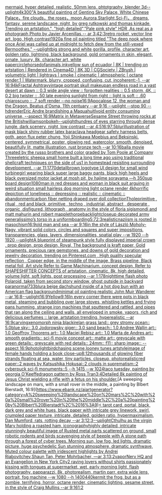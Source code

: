 [mermaid, hyper detailed, realistic, 50mm lens, phtotgraphy, blender 3d](https://www.ebank.nz/aiartgenerator?category=mermaid%2C%20hyper%20detailed%2C%20realistic%2C%2050mm%20lens%2C%20phtotgraphy%2C%20blender%203d)[--uplight](https://www.ebank.nz/aiartgenerator?category=--uplight)[4k](https://www.ebank.nz/aiartgenerator?category=4k)[300](https://www.ebank.nz/aiartgenerator?category=300)["A beautiful painting of Genting Sky Palace, White Chinese Palace，fire clouds，the roses，moon,Aurora,Starlight,Sci-Fi， dreams, fantasy, serene landscape, night, by greg rutkowski and thomas kinkade, Trending on artstation.", "high detailed","Pale pink style"  HDR ,As real as a photograph,Photo by Javier Arcenillas,-- ar 3:4](https://www.ebank.nz/aiartgenerator?category=%22A%20beautiful%20painting%20of%20Genting%20Sky%20Palace%2C%20White%20Chinese%20Palace%EF%BC%8Cfire%20clouds%EF%BC%8Cthe%20roses%EF%BC%8Cmoon%2CAurora%2CStarlight%2CSci-Fi%EF%BC%8C%20dreams%2C%20fantasy%2C%20serene%20landscape%2C%20night%2C%20by%20greg%20rutkowski%20and%20thomas%20kinkade%2C%20Trending%20on%20artstation.%22%2C%20%22high%20detailed%22%2C%22Pale%20pink%20style%22%20%20HDR%20%2CAs%20real%20as%20a%20photograph%2CPhoto%20by%20Javier%20Arcenillas%2C--%20ar%203%3A4)[2:3](https://www.ebank.nz/aiartgenerator?category=2%3A3)[retro rocket, vector line art, logo, High contrast](https://www.ebank.nz/aiartgenerator?category=retro%20rocket%2C%20vector%20line%20art%2C%20logo%2C%20High%20contrast)[1920](https://www.ebank.nz/aiartgenerator?category=1920)[a fine oil painting titled "The deep nook where once Ariel was called up at midnight to fetch dew from the still-vexed Bermoothes." --uplight](https://www.ebank.nz/aiartgenerator?category=a%20fine%20oil%20painting%20titled%20%22The%20deep%20nook%20where%20once%20Ariel%20was%20called%20up%20at%20midnight%20to%20fetch%20dew%20from%20the%20still-vexed%20Bermoothes.%22%20--uplight)[big strong and white gorilla, profile, character art, golden ratio, lightning, black background, gold ornaments in skin, elegant, ornate, luxury, 8k, character art, white paper](https://www.ebank.nz/aiartgenerator?category=big%20strong%20and%20white%20gorilla%2C%20profile%2C%20character%20art%2C%20golden%20ratio%2C%20lightning%2C%20black%20background%2C%20gold%20ornaments%20in%20skin%2C%20elegant%2C%20ornate%2C%20luxury%2C%208k%2C%20character%20art%2C%20white%20paper)[circle](https://www.ebank.nz/aiartgenerator?category=circle)[horse](https://www.ebank.nz/aiartgenerator?category=horse)[dof](https://www.ebank.nz/aiartgenerator?category=dof)[animals,ink](https://www.ebank.nz/aiartgenerator?category=animals%2Cink)[yellow sun of ecuador | 8K | trending on artstation | Rendered in Cinema4D | 8K 3D | CGSociety | ZBrush | volumetric light | lightrays | smoke | cinematic | atmospheric | octane render:1 | Watermark, blurry, cropped, confusing, cut, incoherent:-1, --ar 16:9](https://www.ebank.nz/aiartgenerator?category=yellow%20sun%20of%20ecuador%20%7C%208K%20%7C%20trending%20on%20artstation%20%7C%20Rendered%20in%20Cinema4D%20%7C%208K%203D%20%7C%20CGSociety%20%7C%20ZBrush%20%7C%20volumetric%20light%20%7C%20lightrays%20%7C%20smoke%20%7C%20cinematic%20%7C%20atmospheric%20%7C%20octane%20render%3A1%20%7C%20Watermark%2C%20blurry%2C%20cropped%2C%20confusing%2C%20cut%2C%20incoherent%3A-1%2C%20--ar%2016%3A9)[4k](https://www.ebank.nz/aiartgenerator?category=4k)[Fractal Ashtray](https://www.ebank.nz/aiartgenerator?category=Fractal%20Ashtray)[vintage portrait skull makeup](https://www.ebank.nz/aiartgenerator?category=vintage%20portrait%20skull%20makeup)[an endless road in a vast desert at dawn :: 0.3 wide angle view :: forgotten realities :: 0.5 storm, 4K, :: 0.2 big twister :: .50 late evening sunlight from right :: light is soft :: .60 chiaroscuro  :: .7 soft render --no noise](https://www.ebank.nz/aiartgenerator?category=an%20endless%20road%20in%20a%20vast%20desert%20at%20dawn%20%3A%3A%200.3%20wide%20angle%20view%20%3A%3A%20forgotten%20realities%20%3A%3A%200.5%20storm%2C%204K%2C%20%3A%3A%200.2%20big%20twister%20%3A%3A%20.50%20late%20evening%20sunlight%20from%20right%20%3A%3A%20light%20is%20soft%20%3A%3A%20.60%20chiaroscuro%20%20%3A%3A%20.7%20soft%20render%20--no%20noise)[16:9](https://www.ebank.nz/aiartgenerator?category=16%3A9)[Apocalpse 12, the woman and the Dragon. Beatus d'Osma, 11th centuary --ar 9:16 --uplight --stop 90 --hd](https://www.ebank.nz/aiartgenerator?category=Apocalpse%2012%2C%20the%20woman%20and%20the%20Dragon.%20Beatus%20d%27Osma%2C%2011th%20centuary%20--ar%209%3A16%20--uplight%20--stop%2090%20--hd)[render](https://www.ebank.nz/aiartgenerator?category=render)[Eric Andre brandishing a Maquahuitl](https://www.ebank.nz/aiartgenerator?category=Eric%20Andre%20brandishing%20a%20Maquahuitl)[void entity consuming universe, --aspect 16:9](https://www.ebank.nz/aiartgenerator?category=void%20entity%20consuming%20universe%2C%20--aspect%2016%3A9)[Matrix in Metaverse](https://www.ebank.nz/aiartgenerator?category=Matrix%20in%20Metaverse)[Sesame Street throwing rocks at the British](https://www.ebank.nz/aiartgenerator?category=Sesame%20Street%20throwing%20rocks%20at%20the%20British)[williamson](https://www.ebank.nz/aiartgenerator?category=williamson)[bokeh](https://www.ebank.nz/aiartgenerator?category=bokeh)[--uplight](https://www.ebank.nz/aiartgenerator?category=--uplight)[hundres of eyes starring through dense jungle, dark scenery, night, low contrast --ar 4:5](https://www.ebank.nz/aiartgenerator?category=hundres%20of%20eyes%20starring%20through%20dense%20jungle%2C%20dark%20scenery%2C%20night%2C%20low%20contrast%20--ar%204%3A5)[16:9](https://www.ebank.nz/aiartgenerator?category=16%3A9)[7:5](https://www.ebank.nz/aiartgenerator?category=7%3A5)[](https://www.ebank.nz/aiartgenerator?category=)[blur](https://www.ebank.nz/aiartgenerator?category=blur)[illustration of mask black shiny rubber latex baraclava headgear safety harness belts, goth, aeon flux peter chung, Yoji Shinkawa Moebius and Beksinski. centered, symmetrical, poster, glowing red, watercolor, smooth, denoised, beautifully lit, matte illustration, rust bronze tech --ar 10:16](https://www.ebank.nz/aiartgenerator?category=illustration%20of%20mask%20black%20shiny%20rubber%20latex%20baraclava%20headgear%20safety%20harness%20belts%2C%20goth%2C%20aeon%20flux%20peter%20chung%2C%20Yoji%20Shinkawa%20Moebius%20and%20Beksinski.%20centered%2C%20symmetrical%2C%20poster%2C%20glowing%20red%2C%20watercolor%2C%20smooth%2C%20denoised%2C%20beautifully%20lit%2C%20matte%20illustration%2C%20rust%20bronze%20tech%20--ar%2010%3A16)[ball](https://www.ebank.nz/aiartgenerator?category=ball)[a movie created by the russo brothers and color graded by Tom Poole at Company Three](https://www.ebank.nz/aiartgenerator?category=a%20movie%20created%20by%20the%20russo%20brothers%20and%20color%20graded%20by%20Tom%20Poole%20at%20Company%20Three)[eletric sheep](https://www.ebank.nz/aiartgenerator?category=eletric%20sheep)[a small home built a long time ago using traditional shellcraft techniques on the side of us1 in homestead resisting surrounding development. --ar 11:17](https://www.ebank.nz/aiartgenerator?category=a%20small%20home%20built%20a%20long%20time%20ago%20using%20traditional%20shellcraft%20techniques%20on%20the%20side%20of%20us1%20in%20homestead%20resisting%20surrounding%20development.%20--ar%2011%3A17)[70](https://www.ebank.nz/aiartgenerator?category=70)[detail](https://www.ebank.nz/aiartgenerator?category=detail)[brown logotype UI design for small wind turbine](https://www.ebank.nz/aiartgenerator?category=brown%20logotype%20UI%20design%20for%20small%20wind%20turbine)[girl wearing black super large baggy pants, black high heels and black oversized motor jacket at mosh pit, by hajime sorayama —h 350](https://www.ebank.nz/aiartgenerator?category=girl%20wearing%20black%20super%20large%20baggy%20pants%2C%20black%20high%20heels%20and%20black%20oversized%20motor%20jacket%20at%20mosh%20pit%2C%20by%20hajime%20sorayama%20%E2%80%94h%20350)[sup board design](https://www.ebank.nz/aiartgenerator?category=sup%20board%20design)[1080](https://www.ebank.nz/aiartgenerator?category=1080)[man in red dresses and woman in black suit arguing in weird situation small hairless dog morning light octane render 4k](https://www.ebank.nz/aiartgenerator?category=man%20in%20red%20dresses%20and%20woman%20in%20black%20suit%20arguing%20in%20weird%20situation%20small%20hairless%20dog%20morning%20light%20octane%20render%204k)[horrific depiction of loneliness :: depressing :: realistic :: cinematic :: abandonment](https://www.ebank.nz/aiartgenerator?category=horrific%20depiction%20of%20loneliness%20%3A%3A%20depressing%20%3A%3A%20realistic%20%3A%3A%20cinematic%20%3A%3A%20abandonment)[carbon fiber netting draped over doll collection](https://www.ebank.nz/aiartgenerator?category=carbon%20fiber%20netting%20draped%20over%20doll%20collection)[Thole](https://www.ebank.nz/aiartgenerator?category=Thole)[primitive , ritual , red and black ,primitive , techno , industrial, abstract , desperate , organic ,disfigured, lithograph , anatomy in the style of floria sigismondi and matt mahurin and robert mapplethorpe](https://www.ebank.nz/aiartgenerator?category=primitive%20%2C%20ritual%20%2C%20red%20and%20black%20%2Cprimitive%20%2C%20techno%20%2C%20industrial%2C%20abstract%20%2C%20desperate%20%2C%20organic%20%2Cdisfigured%2C%20lithograph%20%2C%20anatomy%20in%20the%20style%20of%20floria%20sigismondi%20and%20matt%20mahurin%20and%20robert%20mapplethorpe)[backlight](https://www.ebank.nz/aiartgenerator?category=backlight)[closeup decorated army generalissimo’s torso in a uniform](https://www.ebank.nz/aiartgenerator?category=closeup%20decorated%20army%20generalissimo%E2%80%99s%20torso%20in%20a%20uniform)[boarding](https://www.ebank.nz/aiartgenerator?category=boarding)[5:7](https://www.ebank.nz/aiartgenerator?category=5%3A7)[2:3](https://www.ebank.nz/aiartgenerator?category=2%3A3)[realistic](https://www.ebank.nz/aiartgenerator?category=realistic)[naziism is rooted in masochism](https://www.ebank.nz/aiartgenerator?category=naziism%20is%20rooted%20in%20masochism)[16:9](https://www.ebank.nz/aiartgenerator?category=16%3A9)[old man and sea --ar 9:16](https://www.ebank.nz/aiartgenerator?category=old%20man%20and%20sea%20--ar%209%3A16)[in the style of László Moholy-Nagy, vibrant solid colors, circles and squares and super impositions, transparencies, glass, layers,  dimensionalities, spatial play --w 1920 --h 1920 --uplight](https://www.ebank.nz/aiartgenerator?category=in%20the%20style%20of%20L%C3%A1szl%C3%B3%20Moholy-Nagy%2C%20vibrant%20solid%20colors%2C%20circles%20and%20squares%20and%20super%20impositions%2C%20transparencies%2C%20glass%2C%20layers%2C%20%20dimensionalities%2C%20spatial%20play%20--w%201920%20--h%201920%20--uplight)[A blueprint of steampunk style fully displayed imperial crown , prop design, prop design, Royal, The background is kraft paper,  Gold ornaments, precious rare gemstones,  and downs of gold decoration and jewelry decoration,  trending on Pinterest.com  , High quality specular reflection ,  Copper  edge, in the middle of the image, Brass pipeline,  Black metal foil,  Art style Refer to Game Machinarium.  concept design, Refer to SHAPESHIFTER CONCEPTS  of artstation, cinematic,  8k, high detailed,  volume light,  soft lights,  post processing    --ar 1:1](https://www.ebank.nz/aiartgenerator?category=A%20blueprint%20of%20steampunk%20style%20fully%20displayed%20imperial%20crown%20%2C%20prop%20design%2C%20prop%20design%2C%20Royal%2C%20The%20background%20is%20kraft%20paper%2C%20%20Gold%20ornaments%2C%20precious%20rare%20gemstones%2C%20%20and%20downs%20of%20gold%20decoration%20and%20jewelry%20decoration%2C%20%20trending%20on%20Pinterest.com%20%20%2C%20High%20quality%20specular%20reflection%20%2C%20%20Copper%20%20edge%2C%20in%20the%20middle%20of%20the%20image%2C%20Brass%20pipeline%2C%20%20Black%20metal%20foil%2C%20%20Art%20style%20Refer%20to%20Game%20Machinarium.%20%20concept%20design%2C%20Refer%20to%20SHAPESHIFTER%20CONCEPTS%20%20of%20artstation%2C%20cinematic%2C%20%208k%2C%20high%20detailed%2C%20%20volume%20light%2C%20%20soft%20lights%2C%20%20post%20processing%20%20%20%20--ar%201%3A1)[78](https://www.ebank.nz/aiartgenerator?category=78)[nighttime flash photo Polaroid, taken from second story window, ghost outside in backyard paranormal](https://www.ebank.nz/aiartgenerator?category=nighttime%20flash%20photo%20Polaroid%2C%20taken%20from%20second%20story%20window%2C%20ghost%20outside%20in%20backyard%20paranormal)[733](https://www.ebank.nz/aiartgenerator?category=733)[blur](https://www.ebank.nz/aiartgenerator?category=blur)[a beige dachshund inside of a hot dog bun with an American flag background](https://www.ebank.nz/aiartgenerator?category=a%20beige%20dachshund%20inside%20of%20a%20hot%20dog%20bun%20with%20an%20American%20flag%20background)[minimal oil painting realistic John Muir Wanderer --ar 16:8](https://www.ebank.nz/aiartgenerator?category=minimal%20oil%20painting%20realistic%20John%20Muir%20Wanderer%20--ar%2016%3A8)[--uplight](https://www.ebank.nz/aiartgenerator?category=--uplight)[16:9](https://www.ebank.nz/aiartgenerator?category=16%3A9)[Yellow](https://www.ebank.nz/aiartgenerator?category=Yellow)[9:16](https://www.ebank.nz/aiartgenerator?category=9%3A16)[In every corner there were pots in black metal, steaming and bubbling over large stoves, whistling kettles and frying pans humming, strange iron machines that sputtered and rattled, and pipes that ran along the ceiling and walls, all enveloped in smoke, vapors, rich and delicious perfumes :: large, artstation trending, hyperealistic --ar 16:9](https://www.ebank.nz/aiartgenerator?category=In%20every%20corner%20there%20were%20pots%20in%20black%20metal%2C%20steaming%20and%20bubbling%20over%20large%20stoves%2C%20whistling%20kettles%20and%20frying%20pans%20humming%2C%20strange%20iron%20machines%20that%20sputtered%20and%20rattled%2C%20and%20pipes%20that%20ran%20along%20the%20ceiling%20and%20walls%2C%20all%20enveloped%20in%20smoke%2C%20vapors%2C%20rich%20and%20delicious%20perfumes%20%3A%3A%20large%2C%20artstation%20trending%2C%20hyperealistic%20--ar%2016%3A9)[carving](https://www.ebank.nz/aiartgenerator?category=carving)[xenomorph ninja black](https://www.ebank.nz/aiartgenerator?category=xenomorph%20ninja%20black)[irelan grass land:: grey stromy ocean:: 5.0blue sky:: 3.0 Jodorowsky giger:: 3.0 sand beach:: 1.0 Andree Wallin art:: 1.0 Geoffroy Thoorens art:: 1.0 Maciej Rebisz art:: 1.0 Marta de Andres art:: smooth gradients:: sci-fi movie concept art:: matte art:: greyscale with green details:: greyscale with red details:: 24mm:: f11:: sharp image:: --aspect 16:9](https://www.ebank.nz/aiartgenerator?category=irelan%20grass%20land%3A%3A%20grey%20stromy%20ocean%3A%3A%205.0blue%20sky%3A%3A%203.0%20Jodorowsky%20giger%3A%3A%203.0%20sand%20beach%3A%3A%201.0%20Andree%20Wallin%20art%3A%3A%201.0%20Geoffroy%20Thoorens%20art%3A%3A%201.0%20Maciej%20Rebisz%20art%3A%3A%201.0%20Marta%20de%20Andres%20art%3A%3A%20smooth%20gradients%3A%3A%20sci-fi%20movie%20concept%20art%3A%3A%20matte%20art%3A%3A%20greyscale%20with%20green%20details%3A%3A%20greyscale%20with%20red%20details%3A%3A%2024mm%3A%3A%20f11%3A%3A%20sharp%20image%3A%3A%20--aspect%2016%3A9)[photo](https://www.ebank.nz/aiartgenerator?category=photo)[light](https://www.ebank.nz/aiartgenerator?category=light)[bird](https://www.ebank.nz/aiartgenerator?category=bird)[chasing scene,looney tunes artstyle](https://www.ebank.nz/aiartgenerator?category=chasing%20scene%2Clooney%20tunes%20artstyle)[image of female hands holding a book close-up](https://www.ebank.nz/aiartgenerator?category=image%20of%20female%20hands%20holding%20a%20book%20close-up)[8:12](https://www.ebank.nz/aiartgenerator?category=8%3A12)[thousands of glowing fiber strands floating at sea, water, tiny particles, closeup, photorealistic](https://www.ebank.nz/aiartgenerator?category=thousands%20of%20glowing%20fiber%20strands%20floating%20at%20sea%2C%20water%2C%20tiny%20particles%2C%20closeup%2C%20photorealistic)[red paper::2 waves by Katsushika Hokusai::2 clouds in suprematism::2 cyberpuck sci-fi monuments::5 --h 1415 --w 1024](https://www.ebank.nz/aiartgenerator?category=red%20paper%3A%3A2%20waves%20by%20Katsushika%20Hokusai%3A%3A2%20clouds%20in%20suprematism%3A%3A2%20cyberpuck%20sci-fi%20monuments%3A%3A5%20--h%201415%20--w%201024)[taco tuesday, painting by georgia O'Keeffe](https://www.ebank.nz/aiartgenerator?category=taco%20tuesday%2C%20painting%20by%20georgia%20O%27Keeffe)[dragon pattern by Ross Tran](https://www.ebank.nz/aiartgenerator?category=dragon%20pattern%20by%20Ross%20Tran)[3:4](https://www.ebank.nz/aiartgenerator?category=3%3A4)[Detailed 8k painting of Jesus Christ wielding a rifle with a fetus on his shoulder.](https://www.ebank.nz/aiartgenerator?category=Detailed%208k%20painting%20of%20Jesus%20Christ%20wielding%20a%20rifle%20with%20a%20fetus%20on%20his%20shoulder.)[A sweeping landscape on mars, with a small rover in the middle, a painting by Blbert Bierstadt, 16:9](https://www.ebank.nz/aiartgenerator?category=A%20sweeping%20landscape%20on%20mars%2C%20with%20a%20small%20rover%20in%20the%20middle%2C%20a%20painting%20by%20Blbert%20Bierstadt%2C%2016%3A9)[< tarot card, portal, black, dark grey and white hues, black paper with intricate grey linework, swirl, crumpled paper texture, intricate, detailed, golden ratio, hypermaximalism, Dan Mumford, rats, rotting decay --ar 3:1](https://www.ebank.nz/aiartgenerator?category=%3C%20tarot%20card%2C%20portal%2C%20black%2C%20dark%20grey%20and%20white%20hues%2C%20black%20paper%20with%20intricate%20grey%20linework%2C%20swirl%2C%20crumpled%20paper%20texture%2C%20intricate%2C%20detailed%2C%20golden%20ratio%2C%20hypermaximalism%2C%20Dan%20Mumford%2C%20rats%2C%20rotting%20decay%20--ar%203%3A1)[2:3](https://www.ebank.nz/aiartgenerator?category=2%3A3)[--uplight](https://www.ebank.nz/aiartgenerator?category=--uplight)[Cthulhu as the virgin Mary holding a roasted ham, iconography](https://www.ebank.nz/aiartgenerator?category=Cthulhu%20as%20the%20virgin%20Mary%20holding%20a%20roasted%20ham%2C%20iconography)[highly detailed, intricate stunningly beautiful image of Rusted metal parts scattered on ground, small robotic rodents and birds scavenging style of beeple with A stone path through a forest of cyber trees. Morning sun, low fog, led lights, dramatic picture, huge psychedelic Sun stunning atmosphere, dramatic synthwave, Muted colour palette with iridescent highlights by Andrei Riabovitchev,Shaun Tan, Peter Mohrbacher, —ar 3:1](https://www.ebank.nz/aiartgenerator?category=highly%20detailed%2C%20intricate%20stunningly%20beautiful%20image%20of%20Rusted%20metal%20parts%20scattered%20on%20ground%2C%20small%20robotic%20rodents%20and%20birds%20scavenging%20style%20of%20beeple%20with%20A%20stone%20path%20through%20a%20forest%20of%20cyber%20trees.%20Morning%20sun%2C%20low%20fog%2C%20led%20lights%2C%20dramatic%20picture%2C%20huge%20psychedelic%20Sun%20stunning%20atmosphere%2C%20dramatic%20synthwave%2C%20Muted%20colour%20palette%20with%20iridescent%20highlights%20by%20Andrei%20Riabovitchev%2CShaun%20Tan%2C%20Peter%20Mohrbacher%2C%20%E2%80%94ar%203%3A1)[3:2](https://www.ebank.nz/aiartgenerator?category=3%3A2)[vapor](https://www.ebank.nz/aiartgenerator?category=vapor)[Nerv HQ and an Evangelion in New York City](https://www.ebank.nz/aiartgenerator?category=Nerv%20HQ%20and%20an%20Evangelion%20in%20New%20York%20City)[2 raving lovers without shirts passionately kissing with tongues at supermarket, wet, early morning light, flash photography, papparazzi, 8k, photorealism, martin parr, extra wide lens, portrait, fog machine --w 1080 --h 1400](https://www.ebank.nz/aiartgenerator?category=2%20raving%20lovers%20without%20shirts%20passionately%20kissing%20with%20tongues%20at%20supermarket%2C%20wet%2C%20early%20morning%20light%2C%20flash%20photography%2C%20papparazzi%2C%208k%2C%20photorealism%2C%20martin%20parr%2C%20extra%20wide%20lens%2C%20portrait%2C%20fog%20machine%20--w%201080%20--h%201400)[440](https://www.ebank.nz/aiartgenerator?category=440)[kermit the frog, but as a zombie, terrifying, horror, octane render, cinematic lighting, sesame street, in the style of Craig Mullins --ar 9:16](https://www.ebank.nz/aiartgenerator?category=kermit%20the%20frog%2C%20but%20as%20a%20zombie%2C%20terrifying%2C%20horror%2C%20octane%20render%2C%20cinematic%20lighting%2C%20sesame%20street%2C%20in%20the%20style%20of%20Craig%20Mullins%20--ar%209%3A16)[1:2](https://www.ebank.nz/aiartgenerator?category=1%3A2)